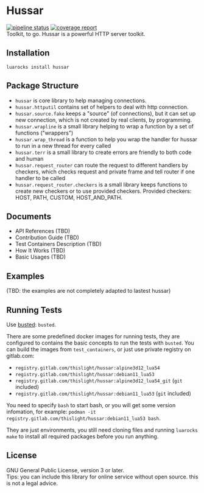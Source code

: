 # Hussar
[![pipeline status](https://gitlab.com/thislight/hussar/badges/master/pipeline.svg)](https://gitlab.com/thislight/hussar/-/pipelines) 
[![coverage report](https://gitlab.com/thislight/hussar/badges/master/coverage.svg)](https://gitlab.com/thislight/hussar/-/pipelines)  
Toolkit, to go. Hussar is a powerful HTTP server toolkit.

## Installation
`luarocks install hussar`

## Package Structure
- `hussar` is core library to help managing connections.
- `hussar.httputil` contains set of helpers to deal with http connection.
- `hussar.source.fake` keeps a "source" (of connections), but it can set up new connection, which is not created by real clients, by programming.
- `hussar.wrapline` is a small library helping to wrap a function by a set of functions ("wrappers")
- `hussar.wrap_thread` is a function to help you wrap the handler for hussar to run in a new thread for every called
- `hussar.terr` is a small library to create errors are friendly to both code and human
- `hussar.request_router` can route the request to different handlers by checkers, which checks request and private frame and tell router if one handler to be called
- `hussar.request_router.checkers` is a small library keeps functions to create new checkers or to use provided checkers. Provided checkers: HOST, PATH, CUSTOM, HOST_AND_PATH.

## Documents

- API References (TBD)
- Contribution Guide (TBD)
- Test Containers Description (TBD)
- How It Works (TBD)
- Basic Usages (TBD)

## Examples
(TBD: the examples are not completely adapted to lastest hussar)

## Running Tests
Use [busted](http://olivinelabs.com/busted/): `busted`.

There are some predefined docker images for running tests, they are configured to contains the basic concepts to run the tests with `busted`. You can build the images from `test_containers`, or just use private registry on gitlab.com:

- `registry.gitlab.com/thislight/hussar:alpine3d12_lua54`
- `registry.gitlab.com/thislight/hussar:debian11_lua53`
- `registry.gitlab.com/thislight/hussar:alpine3d12_lua54_git` (`git` included)
- `registry.gitlab.com/thislight/hussar:debian11_lua53` (`git` included)

You need to specify `bash` to start bash, or you will get some version infomation, for example: `podman -it registry.gitlab.com/thislight/hussar:debian11_lua53 bash`.

They are just environments, you still need cloning files and running `luarocks make` to install all required packages before you run anything.

## License
GNU General Public License, version 3 or later.  
Tips: you can include this library for online service without open source. this is not a legal advice.
